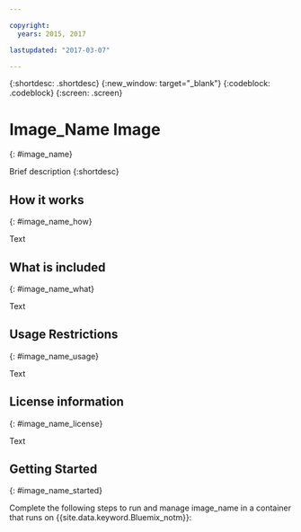 ```yaml
---

copyright:
  years: 2015, 2017

lastupdated: "2017-03-07"

---
```



{:shortdesc: .shortdesc}
{:new_window: target="_blank"}
{:codeblock: .codeblock}
{:screen: .screen}

# Image_Name Image
{: #image_name}

Brief description
{:shortdesc}


## How it works
{: #image_name_how}

Text

## What is included
{: #image_name_what}

Text

## Usage Restrictions
{: #image_name_usage}

Text


## License information
{: #image_name_license}

Text


## Getting Started
{: #image_name_started}

Complete the following steps to run and manage image_name in a container that runs on {{site.data.keyword.Bluemix_notm}}:




